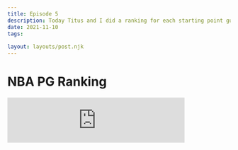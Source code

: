 ```yaml
---
title: Episode 5
description: Today Titus and I did a ranking for each starting point guard. We compiled a list of the starter from the most recent game for each NBA team. Our lists were made differently (his was statistics based and mine was more talent based). We had some big arguments with some players, One in particular (Damian Lillard). We will continue to make a 1-30 list for each NBA position (SG, SF, PF, & C). Hope you enjoy this new series!
date: 2021-11-10
tags:
 
layout: layouts/post.njk
---
```

# NBA PG Ranking
<iframe src="https://anchor.fm/jacksons-micd-up/embed/episodes/NBA-PG-Rankings-e1a25pv" height="102px" width="400px" frameborder="0" scrolling="no"></iframe>